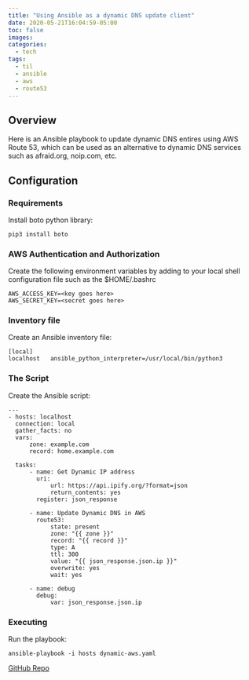 ```yaml
---
title: "Using Ansible as a dynamic DNS update client"
date: 2020-05-21T16:04:59-05:00
toc: false
images:
categories:
  - tech
tags: 
  - til
  - ansible
  - aws
  - route53
---
```


## Overview

Here is an Ansible playbook to update dynamic DNS entires using AWS Route 53, which can be used as an alternative to dynamic DNS services such as afraid.org, noip.com, etc.


## Configuration

### Requirements

Install boto python library:

```
pip3 install boto
```

### AWS Authentication and Authorization

Create the following environment variables by adding to your local shell configuration file such as the $HOME/.bashrc

```
AWS_ACCESS_KEY=<key goes here>
AWS_SECRET_KEY=<secret goes here>
```

### Inventory file

Create an Ansible inventory file:

```
[local]
localhost   ansible_python_interpreter=/usr/local/bin/python3
```

### The Script

Create the Ansible script:

```
---
- hosts: localhost
  connection: local
  gather_facts: no
  vars:
      zone: example.com
      record: home.example.com

  tasks:
      - name: Get Dynamic IP address
        uri:
            url: https://api.ipify.org/?format=json
            return_contents: yes
        register: json_response

      - name: Update Dynamic DNS in AWS
        route53:
            state: present
            zone: "{{ zone }}"
            record: "{{ record }}"
            type: A
            ttl: 300
            value: "{{ json_response.json.ip }}"
            overwrite: yes
            wait: yes

      - name: debug
        debug:
            var: json_response.json.ip
```

### Executing

Run the playbook:

```
ansible-playbook -i hosts dynamic-aws.yaml
```

[GitHub Repo](https://github.com/0xJasonMurray/aws-ansible-dynamic-dns)


